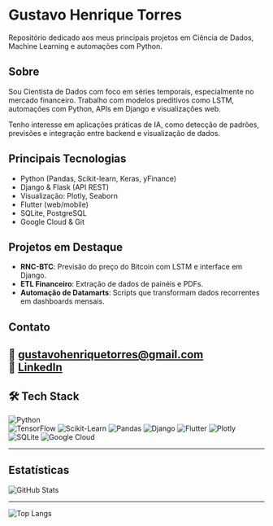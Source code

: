# Gustavo Henrique Torres

Repositório dedicado aos meus principais projetos em Ciência de Dados, Machine Learning e automações com Python.

## Sobre

Sou Cientista de Dados com foco em séries temporais, especialmente no mercado financeiro. Trabalho com modelos preditivos como LSTM, automações com Python, APIs em Django e visualizações web.

Tenho interesse em aplicações práticas de IA, como detecção de padrões, previsões e integração entre backend e visualização de dados.

## Principais Tecnologias

- Python (Pandas, Scikit-learn, Keras, yFinance)
- Django & Flask (API REST)
- Visualização: Plotly, Seaborn
- Flutter (web/mobile)
- SQLite, PostgreSQL
- Google Cloud & Git

## Projetos em Destaque

- **RNC-BTC**: Previsão do preço do Bitcoin com LSTM e interface em Django.
- **ETL Financeiro**: Extração de dados de painéis e PDFs.
- **Automação de Datamarts**: Scripts que transformam dados recorrentes em dashboards mensais.

## Contato

📧 gustavohenriquetorres@gmail.com  
🔗 [LinkedIn](https://www.linkedin.com/in/guhenriquetorres/)
---
## 🛠️ Tech Stack

![Python](https://img.shields.io/badge/-Python-3776AB?logo=python&logoColor=white&style=flat)  
![TensorFlow](https://img.shields.io/badge/-TensorFlow-FF6F00?logo=tensorflow&logoColor=white&style=flat)
![Scikit-Learn](https://img.shields.io/badge/-Scikit--Learn-F7931E?logo=scikit-learn&logoColor=white&style=flat)
![Pandas](https://img.shields.io/badge/-Pandas-150458?logo=pandas&logoColor=white&style=flat)
![Django](https://img.shields.io/badge/-Django-092E20?logo=django&logoColor=white&style=flat)
![Flutter](https://img.shields.io/badge/-Flutter-02569B?logo=flutter&logoColor=white&style=flat)
![Plotly](https://img.shields.io/badge/-Plotly-3F4F75?logo=plotly&logoColor=white&style=flat)
![SQLite](https://img.shields.io/badge/-SQLite-003B57?logo=sqlite&logoColor=white&style=flat)
![Google Cloud](https://img.shields.io/badge/-Google%20Cloud-4285F4?logo=googlecloud&logoColor=white&style=flat)

---
## Estatísticas

![GitHub Stats](https://github-readme-stats.vercel.app/api?username=Guhenriquetorres&show_icons=true&hide=prs&theme=default)

---

![Top Langs](https://github-readme-stats.vercel.app/api/top-langs/?username=Guhenriquetorres&layout=compact&theme=default)
